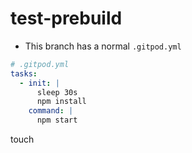 # test-prebuild

- This branch has a normal `.gitpod.yml`

```yml
# .gitpod.yml
tasks:
  - init: |
      sleep 30s
      npm install
    command: |
      npm start
```
touch